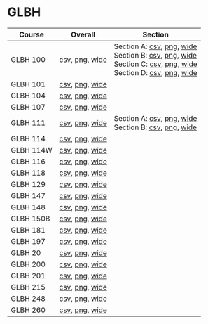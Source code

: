 # GLBH

| Course | Overall | Section |
| ------ | ------- | ------- |
| GLBH 100 | [csv](https://github.com/UCSD-Historical-Enrollment-Data/2024Fall/blob/main/overall/GLBH%20100.csv), [png](https://raw.githubusercontent.com/UCSD-Historical-Enrollment-Data/2024Fall/main/plot_overall/GLBH%20100.png), [wide](https://raw.githubusercontent.com/UCSD-Historical-Enrollment-Data/2024Fall/main/plot_overall_wide/GLBH%20100.png) | Section A: [csv](https://github.com/UCSD-Historical-Enrollment-Data/2024Fall/blob/main/section/GLBH%20100_A.csv), [png](https://raw.githubusercontent.com/UCSD-Historical-Enrollment-Data/2024Fall/main/plot_section/GLBH%20100_A.png), [wide](https://raw.githubusercontent.com/UCSD-Historical-Enrollment-Data/2024Fall/main/plot_section_wide/GLBH%20100_A.png)<br>Section B: [csv](https://github.com/UCSD-Historical-Enrollment-Data/2024Fall/blob/main/section/GLBH%20100_B.csv), [png](https://raw.githubusercontent.com/UCSD-Historical-Enrollment-Data/2024Fall/main/plot_section/GLBH%20100_B.png), [wide](https://raw.githubusercontent.com/UCSD-Historical-Enrollment-Data/2024Fall/main/plot_section_wide/GLBH%20100_B.png)<br>Section C: [csv](https://github.com/UCSD-Historical-Enrollment-Data/2024Fall/blob/main/section/GLBH%20100_C.csv), [png](https://raw.githubusercontent.com/UCSD-Historical-Enrollment-Data/2024Fall/main/plot_section/GLBH%20100_C.png), [wide](https://raw.githubusercontent.com/UCSD-Historical-Enrollment-Data/2024Fall/main/plot_section_wide/GLBH%20100_C.png)<br>Section D: [csv](https://github.com/UCSD-Historical-Enrollment-Data/2024Fall/blob/main/section/GLBH%20100_D.csv), [png](https://raw.githubusercontent.com/UCSD-Historical-Enrollment-Data/2024Fall/main/plot_section/GLBH%20100_D.png), [wide](https://raw.githubusercontent.com/UCSD-Historical-Enrollment-Data/2024Fall/main/plot_section_wide/GLBH%20100_D.png) |
| GLBH 101 | [csv](https://github.com/UCSD-Historical-Enrollment-Data/2024Fall/blob/main/overall/GLBH%20101.csv), [png](https://raw.githubusercontent.com/UCSD-Historical-Enrollment-Data/2024Fall/main/plot_overall/GLBH%20101.png), [wide](https://raw.githubusercontent.com/UCSD-Historical-Enrollment-Data/2024Fall/main/plot_overall_wide/GLBH%20101.png) |  |
| GLBH 104 | [csv](https://github.com/UCSD-Historical-Enrollment-Data/2024Fall/blob/main/overall/GLBH%20104.csv), [png](https://raw.githubusercontent.com/UCSD-Historical-Enrollment-Data/2024Fall/main/plot_overall/GLBH%20104.png), [wide](https://raw.githubusercontent.com/UCSD-Historical-Enrollment-Data/2024Fall/main/plot_overall_wide/GLBH%20104.png) |  |
| GLBH 107 | [csv](https://github.com/UCSD-Historical-Enrollment-Data/2024Fall/blob/main/overall/GLBH%20107.csv), [png](https://raw.githubusercontent.com/UCSD-Historical-Enrollment-Data/2024Fall/main/plot_overall/GLBH%20107.png), [wide](https://raw.githubusercontent.com/UCSD-Historical-Enrollment-Data/2024Fall/main/plot_overall_wide/GLBH%20107.png) |  |
| GLBH 111 | [csv](https://github.com/UCSD-Historical-Enrollment-Data/2024Fall/blob/main/overall/GLBH%20111.csv), [png](https://raw.githubusercontent.com/UCSD-Historical-Enrollment-Data/2024Fall/main/plot_overall/GLBH%20111.png), [wide](https://raw.githubusercontent.com/UCSD-Historical-Enrollment-Data/2024Fall/main/plot_overall_wide/GLBH%20111.png) | Section A: [csv](https://github.com/UCSD-Historical-Enrollment-Data/2024Fall/blob/main/section/GLBH%20111_A.csv), [png](https://raw.githubusercontent.com/UCSD-Historical-Enrollment-Data/2024Fall/main/plot_section/GLBH%20111_A.png), [wide](https://raw.githubusercontent.com/UCSD-Historical-Enrollment-Data/2024Fall/main/plot_section_wide/GLBH%20111_A.png)<br>Section B: [csv](https://github.com/UCSD-Historical-Enrollment-Data/2024Fall/blob/main/section/GLBH%20111_B.csv), [png](https://raw.githubusercontent.com/UCSD-Historical-Enrollment-Data/2024Fall/main/plot_section/GLBH%20111_B.png), [wide](https://raw.githubusercontent.com/UCSD-Historical-Enrollment-Data/2024Fall/main/plot_section_wide/GLBH%20111_B.png) |
| GLBH 114 | [csv](https://github.com/UCSD-Historical-Enrollment-Data/2024Fall/blob/main/overall/GLBH%20114.csv), [png](https://raw.githubusercontent.com/UCSD-Historical-Enrollment-Data/2024Fall/main/plot_overall/GLBH%20114.png), [wide](https://raw.githubusercontent.com/UCSD-Historical-Enrollment-Data/2024Fall/main/plot_overall_wide/GLBH%20114.png) |  |
| GLBH 114W | [csv](https://github.com/UCSD-Historical-Enrollment-Data/2024Fall/blob/main/overall/GLBH%20114W.csv), [png](https://raw.githubusercontent.com/UCSD-Historical-Enrollment-Data/2024Fall/main/plot_overall/GLBH%20114W.png), [wide](https://raw.githubusercontent.com/UCSD-Historical-Enrollment-Data/2024Fall/main/plot_overall_wide/GLBH%20114W.png) |  |
| GLBH 116 | [csv](https://github.com/UCSD-Historical-Enrollment-Data/2024Fall/blob/main/overall/GLBH%20116.csv), [png](https://raw.githubusercontent.com/UCSD-Historical-Enrollment-Data/2024Fall/main/plot_overall/GLBH%20116.png), [wide](https://raw.githubusercontent.com/UCSD-Historical-Enrollment-Data/2024Fall/main/plot_overall_wide/GLBH%20116.png) |  |
| GLBH 118 | [csv](https://github.com/UCSD-Historical-Enrollment-Data/2024Fall/blob/main/overall/GLBH%20118.csv), [png](https://raw.githubusercontent.com/UCSD-Historical-Enrollment-Data/2024Fall/main/plot_overall/GLBH%20118.png), [wide](https://raw.githubusercontent.com/UCSD-Historical-Enrollment-Data/2024Fall/main/plot_overall_wide/GLBH%20118.png) |  |
| GLBH 129 | [csv](https://github.com/UCSD-Historical-Enrollment-Data/2024Fall/blob/main/overall/GLBH%20129.csv), [png](https://raw.githubusercontent.com/UCSD-Historical-Enrollment-Data/2024Fall/main/plot_overall/GLBH%20129.png), [wide](https://raw.githubusercontent.com/UCSD-Historical-Enrollment-Data/2024Fall/main/plot_overall_wide/GLBH%20129.png) |  |
| GLBH 147 | [csv](https://github.com/UCSD-Historical-Enrollment-Data/2024Fall/blob/main/overall/GLBH%20147.csv), [png](https://raw.githubusercontent.com/UCSD-Historical-Enrollment-Data/2024Fall/main/plot_overall/GLBH%20147.png), [wide](https://raw.githubusercontent.com/UCSD-Historical-Enrollment-Data/2024Fall/main/plot_overall_wide/GLBH%20147.png) |  |
| GLBH 148 | [csv](https://github.com/UCSD-Historical-Enrollment-Data/2024Fall/blob/main/overall/GLBH%20148.csv), [png](https://raw.githubusercontent.com/UCSD-Historical-Enrollment-Data/2024Fall/main/plot_overall/GLBH%20148.png), [wide](https://raw.githubusercontent.com/UCSD-Historical-Enrollment-Data/2024Fall/main/plot_overall_wide/GLBH%20148.png) |  |
| GLBH 150B | [csv](https://github.com/UCSD-Historical-Enrollment-Data/2024Fall/blob/main/overall/GLBH%20150B.csv), [png](https://raw.githubusercontent.com/UCSD-Historical-Enrollment-Data/2024Fall/main/plot_overall/GLBH%20150B.png), [wide](https://raw.githubusercontent.com/UCSD-Historical-Enrollment-Data/2024Fall/main/plot_overall_wide/GLBH%20150B.png) |  |
| GLBH 181 | [csv](https://github.com/UCSD-Historical-Enrollment-Data/2024Fall/blob/main/overall/GLBH%20181.csv), [png](https://raw.githubusercontent.com/UCSD-Historical-Enrollment-Data/2024Fall/main/plot_overall/GLBH%20181.png), [wide](https://raw.githubusercontent.com/UCSD-Historical-Enrollment-Data/2024Fall/main/plot_overall_wide/GLBH%20181.png) |  |
| GLBH 197 | [csv](https://github.com/UCSD-Historical-Enrollment-Data/2024Fall/blob/main/overall/GLBH%20197.csv), [png](https://raw.githubusercontent.com/UCSD-Historical-Enrollment-Data/2024Fall/main/plot_overall/GLBH%20197.png), [wide](https://raw.githubusercontent.com/UCSD-Historical-Enrollment-Data/2024Fall/main/plot_overall_wide/GLBH%20197.png) |  |
| GLBH 20 | [csv](https://github.com/UCSD-Historical-Enrollment-Data/2024Fall/blob/main/overall/GLBH%2020.csv), [png](https://raw.githubusercontent.com/UCSD-Historical-Enrollment-Data/2024Fall/main/plot_overall/GLBH%2020.png), [wide](https://raw.githubusercontent.com/UCSD-Historical-Enrollment-Data/2024Fall/main/plot_overall_wide/GLBH%2020.png) |  |
| GLBH 200 | [csv](https://github.com/UCSD-Historical-Enrollment-Data/2024Fall/blob/main/overall/GLBH%20200.csv), [png](https://raw.githubusercontent.com/UCSD-Historical-Enrollment-Data/2024Fall/main/plot_overall/GLBH%20200.png), [wide](https://raw.githubusercontent.com/UCSD-Historical-Enrollment-Data/2024Fall/main/plot_overall_wide/GLBH%20200.png) |  |
| GLBH 201 | [csv](https://github.com/UCSD-Historical-Enrollment-Data/2024Fall/blob/main/overall/GLBH%20201.csv), [png](https://raw.githubusercontent.com/UCSD-Historical-Enrollment-Data/2024Fall/main/plot_overall/GLBH%20201.png), [wide](https://raw.githubusercontent.com/UCSD-Historical-Enrollment-Data/2024Fall/main/plot_overall_wide/GLBH%20201.png) |  |
| GLBH 215 | [csv](https://github.com/UCSD-Historical-Enrollment-Data/2024Fall/blob/main/overall/GLBH%20215.csv), [png](https://raw.githubusercontent.com/UCSD-Historical-Enrollment-Data/2024Fall/main/plot_overall/GLBH%20215.png), [wide](https://raw.githubusercontent.com/UCSD-Historical-Enrollment-Data/2024Fall/main/plot_overall_wide/GLBH%20215.png) |  |
| GLBH 248 | [csv](https://github.com/UCSD-Historical-Enrollment-Data/2024Fall/blob/main/overall/GLBH%20248.csv), [png](https://raw.githubusercontent.com/UCSD-Historical-Enrollment-Data/2024Fall/main/plot_overall/GLBH%20248.png), [wide](https://raw.githubusercontent.com/UCSD-Historical-Enrollment-Data/2024Fall/main/plot_overall_wide/GLBH%20248.png) |  |
| GLBH 260 | [csv](https://github.com/UCSD-Historical-Enrollment-Data/2024Fall/blob/main/overall/GLBH%20260.csv), [png](https://raw.githubusercontent.com/UCSD-Historical-Enrollment-Data/2024Fall/main/plot_overall/GLBH%20260.png), [wide](https://raw.githubusercontent.com/UCSD-Historical-Enrollment-Data/2024Fall/main/plot_overall_wide/GLBH%20260.png) |  |
